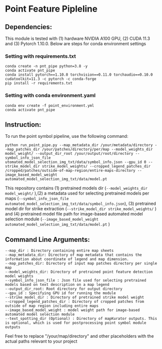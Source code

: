 # Point Feature Pipleline

## Dependencies:

This module is tested with (1) hardware NVIDIA A100 GPU, (2) CUDA 11.3 and (3) Pytorch 1.10.0.
Below are steps for conda environment settings 

### Setting with requirements.txt
```
conda create -n pnt_pipe python=3.8 -y
conda activate pnt_pipe
conda install pytorch==1.10.0 torchvision==0.11.0 torchaudio==0.10.0 cudatoolkit=11.3 -c pytorch -c conda-forge
pip install -r requirements.txt

```

### Setting with conda environment.yaml
```
conda env create -f point_environment.yml
conda activate pnt_pipe
```

## Instruction:

To run the point symbol pipeline, use the following command:

``` 
python run_point_pipe.py --map_metadata_dir /your/metadata/directory --map_patches_dir /your/patches/directory/per/map --model_weights_dir model_weight/ --output_dir_root /your/output/root/directory --symbol_info_json_file utomated_model_selection_img_txt/data/symbol_info.json --gpu_id 0 --strike_model_dir strike_model_weights/ --cropped_legend_patches_dir /cropped/patches/outside-of-map-region/entire-maps-directory --image_based_model_weight automated_model_selection_img_txt/data/model.pt
```


This repository contains (1) pretrained models dir  (```--model_weights_dir model_weight/``` ),(2) a metadata used for selecting pretrained models per maps (```--symbol_info_json_file automated_model_selection_img_txt/data/symbol_info.json```), (3) pretrained model dir for strike extraction (```--strike_model_dir strike_model_weights/``` ) and (4) pretrained model file path for image-based automated model selection module (```--image_based_model_weight automated_model_selection_img_txt/data/model.pt``` ) 


## Command Line Arguments:

```
--map_dir : Directory containing entire map sheets
--map_metadata_dir: Directory of map metadata that contains the information about coordinate of legend and map dimension. 
--map_patches_dir: Directory of input map patches directory per single map 
--model_weights_dir: Directory of pretrained point feature detection model weights  
--symbol_info_json_file : Json file used for selecting pretrained models based on text description on a map legend 
--output_dir_root: Root directory for output directory
--gpu_id : Specifying GPU id for running the module
--strike_model_dir : Directory of pretrained strike model weight 
--cropped_legend_patches_dir : Directory of cropped patches from outside of map region including entire maps
--image_based_model_weight : model weight path for image-based automated model selection module
--text_spotting_dir (Optional) : Directory of mapKurator outputs. This is optional, which is used for postprocessing point symbol module outputs

```

<!-- --cropped_legend_dir: Directory to save the cropped legend <br>
--template_dir: Directory to the legend template  <br>
--processed_legend_dir: Directory to save the processed cropped legend  <br> -->

Feel free to replace "/your/map/directory" and other placeholders with the 
actual paths relevant to your project
 

